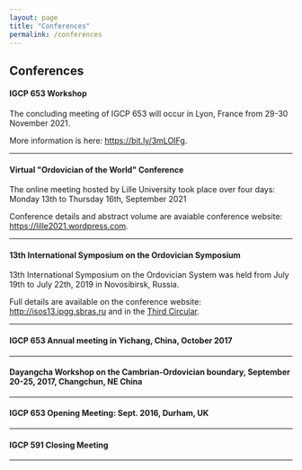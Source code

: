 ```yaml
---
layout: page
title: "Conferences"
permalink: /conferences
---
```

## Conferences

#### IGCP 653 Workshop
The concluding meeting of IGCP 653 will occur in Lyon, France from 29-30 November 2021. 

More information is here: <https://bit.ly/3mLOIFg>.

---

#### Virtual "Ordovician of the World" Conference
The online meeting hosted by Lille University took place over four days: Monday 13th to Thursday 16th, September 2021

Conference details and abstract volume are avaiable conference website: <https://lille2021.wordpress.com>.

---

#### 13th International Symposium on the Ordovician Symposium

13th International Symposium on the Ordovician System was held from July 19th to July 22th, 2019 in Novosibirsk, Russia.

Full details are available on the conference website: <http://isos13.ipgg.sbras.ru> and in the [Third Circular](files/ISOS13-3circular.pdf).

---

#### IGCP 653 Annual meeting in Yichang, China, October 2017

---

#### Dayangcha Workshop on the Cambrian-Ordovician boundary, September 20-25, 2017, Changchun, NE China

---

#### IGCP 653 Opening Meeting: Sept. 2016, Durham, UK

---

#### IGCP 591 Closing Meeting

---
